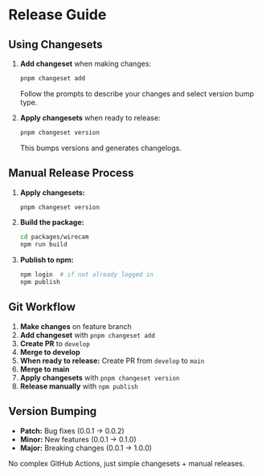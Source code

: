 # Release Guide

## Using Changesets

1. **Add changeset** when making changes:

   ```bash
   pnpm changeset add
   ```

   Follow the prompts to describe your changes and select version bump type.

2. **Apply changesets** when ready to release:
   ```bash
   pnpm changeset version
   ```
   This bumps versions and generates changelogs.

## Manual Release Process

1. **Apply changesets:**

   ```bash
   pnpm changeset version
   ```

2. **Build the package:**

   ```bash
   cd packages/wirecam
   npm run build
   ```

3. **Publish to npm:**
   ```bash
   npm login  # if not already logged in
   npm publish
   ```

## Git Workflow

1. **Make changes** on feature branch
2. **Add changeset** with `pnpm changeset add`
3. **Create PR** to `develop`
4. **Merge to develop**
5. **When ready to release:** Create PR from `develop` to `main`
6. **Merge to main**
7. **Apply changesets** with `pnpm changeset version`
8. **Release manually** with `npm publish`

## Version Bumping

- **Patch:** Bug fixes (0.0.1 → 0.0.2)
- **Minor:** New features (0.0.1 → 0.1.0)
- **Major:** Breaking changes (0.0.1 → 1.0.0)

No complex GitHub Actions, just simple changesets + manual releases.
